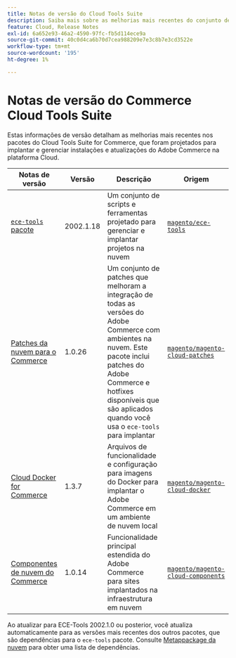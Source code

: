 ```yaml
---
title: Notas de versão do Cloud Tools Suite
description: Saiba mais sobre as melhorias mais recentes do conjunto de ferramentas da nuvem para o Adobe Commerce.
feature: Cloud, Release Notes
exl-id: 6a652e93-46a2-4590-97fc-fb5d114ece9a
source-git-commit: 40c0d4ca6b70d7cea988209e7e3c8b7e3cd3522e
workflow-type: tm+mt
source-wordcount: '195'
ht-degree: 1%

---
```


# Notas de versão do Commerce Cloud Tools Suite

Estas informações de versão detalham as melhorias mais recentes nos pacotes do Cloud Tools Suite for Commerce, que foram projetados para implantar e gerenciar instalações e atualizações do Adobe Commerce na plataforma Cloud.

| Notas de versão | Versão | Descrição | Origem |
| ----------------- |-----------| ---------------------------------------- | --------------------------- |
| [`ece-tools` pacote](ece-tools-package.md) | 2002.1.18 | Um conjunto de scripts e ferramentas projetado para gerenciar e implantar projetos na nuvem | [`magento/ece-tools`](https://github.com/magento/ece-tools/tree/2002.1) |
| [Patches da nuvem para o Commerce](cloud-patches.md) | 1.0.26 | Um conjunto de patches que melhoram a integração de todas as versões do Adobe Commerce com ambientes na nuvem. Este pacote inclui patches do Adobe Commerce e hotfixes disponíveis que são aplicados quando você usa o `ece-tools` para implantar | [`magento/magento-cloud-patches`](https://github.com/magento/magento-cloud-patches/tree/1.0.1) |
| [Cloud Docker for Commerce](cloud-docker.md) | 1.3.7 | Arquivos de funcionalidade e configuração para imagens do Docker para implantar o Adobe Commerce em um ambiente de nuvem local | [`magento/magento-cloud-docker`](https://github.com/magento/magento-cloud-docker/tree/1.0) |
| [Componentes de nuvem do Commerce](cloud-components.md) | 1.0.14 | Funcionalidade principal estendida do Adobe Commerce para sites implantados na infraestrutura em nuvem | [`magento/magento-cloud-components`](https://github.com/magento/magento-cloud-components/tree/1.0.2) |

Ao atualizar para ECE-Tools 2002.1.0 ou posterior, você atualiza automaticamente para as versões mais recentes dos outros pacotes, que são dependências para o `ece-tools` pacote. Consulte [Metappackage da nuvem](../development/overview.md#cloud-metapackage) para obter uma lista de dependências.
